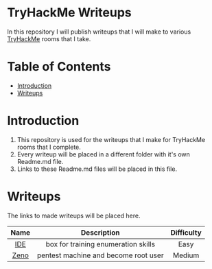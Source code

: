 # TryHackMe Writeups
In this repository I will publish writeups that I will make to various [TryHackMe](https://tryhackme.com/) rooms that I take.

Table of Contents
=================
* [Introduction](#Introduction)
* [Writeups]()

# Introduction

1. This repository is used for the writeups that I make for TryHackMe rooms that I complete.
2. Every writeup will be placed in a different folder with it's own Readme.md file.
3. Links to these Readme.md files will be placed in this file.

# Writeups

The links to made writeups will be placed here.

|							Name							  |				Description			   | Difficulty |
|:-----------------------------------------------------------:|:----------------------------------:|:----------:|
|[IDE](IDE/d03363f06940a799d223f193a2ee6c12db9e597d/README.md)|box for training enumeration skills |	Easy	|
|[Zeno](/Zeno/Readme.md)									  |pentest machine and become root user|	Medium	|
